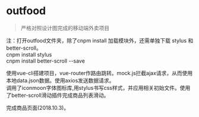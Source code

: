 # outfood

> 严格对照设计图完成的移动端外卖项目

注：打开outfood文件夹，除了cnpm install 加载模块外，还需单独下载  stylus 和 better-scroll。<br>
cnpm install stylus <br>
cnpm install better-scroll --save

使用vue-cli搭建项目，vue-router作路由跳转。mock.js拦截ajax请求，从而使用本地data.json数据。使用axios发送数据请求。<br>
调用了iconmoon字体图标库,用stylus书写css样式，并应用相关初始文件。使用了better-scroll滑动插件完成商品列表滑动。<br>

完成商品页面(2018.10.3)。



